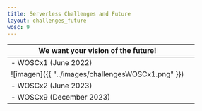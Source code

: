 ```yaml
---
title: Serverless Challenges and Future
layout: challenges_future
wosc: 9
---
```



| We want your vision of the future! | |
| --- | --- |
|  - WOSCx1 (June 2022) |
| ![imagen]({{ "../images/challengesWOSCx1.png" }}) |
|  - WOSCx2 (June 2023) |
|  - WOSCx9 (December 2023) |


